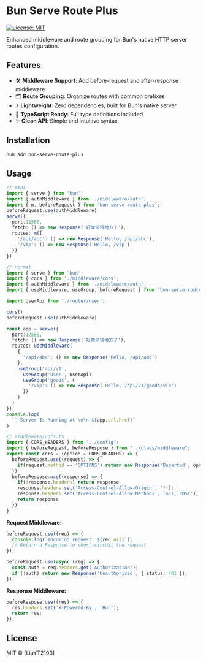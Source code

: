 # Bun Serve Route Plus

[![License: MIT](https://img.shields.io/badge/License-MIT-blue.svg)](https://opensource.org/licenses/MIT)

Enhanced middleware and route grouping for Bun's native HTTP server routes configuration.

## Features

- 🛠 **Middleware Support**: Add before-request and after-response middleware
- 🗂 **Route Grouping**: Organize routes with common prefixes
- ⚡ **Lightweight**: Zero dependencies, built for Bun's native server
- 🦄 **TypeScript Ready**: Full type definitions included
- ✨ **Clean API**: Simple and intuitive syntax

## Installation

```bash
bun add bun-serve-route-plus
```

## Usage

```typescript
// mini
import { serve } from 'bun';
import { authMiddleware } from './middleware/auth';
import { m, beforeRequest } from 'bun-serve-route-plus';
beforeRequest.use(authMiddleware)
serve({
  port:12580,
  fetch: () => new Response('好像来错地方了'),
  routes: m({
    '/api/abc': () => new Response('Hello, /api/abc'),
    '/vip': () => new Response('Hello, /vip')
  })
})
```

```typescript
// normal
import { serve } from 'bun';
import { cors } from './middleware/cors';
import { authMiddleware } from './middleware/auth';
import { useMiddleware, useGroup, beforeRequest } from 'bun-serve-route-plus';

import UserApi from './router/user';

cors()
beforeRequest.use(authMiddleware)

const app = serve({
  port:12580,
  fetch: () => new Response('好像来错地方了'),
  routes: useMiddleware(
    {
      '/api/abc': () => new Response('Hello, /api/abc')
    },
    useGroup('api/v1',
      useGroup('user', UserApi),
      useGroup('goods', {
        '/vip': () => new Response('Hello, /api/v1/goods/vip')
      })
    )
  )
})
console.log(
  `🐇 Server Is Running At \n\n ${app.url.href}`
)
```

```typescript
// middleware/cors.ts
import { CORS_HEADERS } from "../config";
import { beforeRequest, beforeRespose } from "../class/middleware";
export const cors = (option = CORS_HEADERS) => {
  beforeRequest.use((request) => {
    if(request.method == 'OPTIONS') return new Response('Departed', option);
  })
  beforeRespose.use((response) => {
    if(!response.headers) return response
    response.headers.set('Access-Control-Allow-Origin', '*');
    response.headers.set('Access-Control-Allow-Methods', 'GET, POST');
    return response
  })
}
```

**Request Middleware:**
```typescript
beforeRequest.use((req) => {
  console.log(`Incoming request: ${req.url}`);
  // Return a Response to short-circuit the request
});

beforeRequest.use(async (req) => {
  const auth = req.headers.get('Authorization');
  if (!auth) return new Response('Unauthorized', { status: 401 });
});
```

**Response Middleware:**
```typescript
beforeRespose.use((res) => {
  res.headers.set('X-Powered-By', 'Bun');
  return res;
});
```

## License

MIT © [LiuYT2103]
